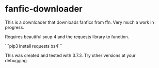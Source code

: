 # fanfic-downloader
<p>This is a downloader that downloads fanfics from ffn. Very much a work in progress.</p>
<p>Requires beautiful soup 4 and the requests library to function.</p>
```pip3 install requests bs4```
<p>This was created and tested with 3.7.3. Try other versions at your debugging</p>
